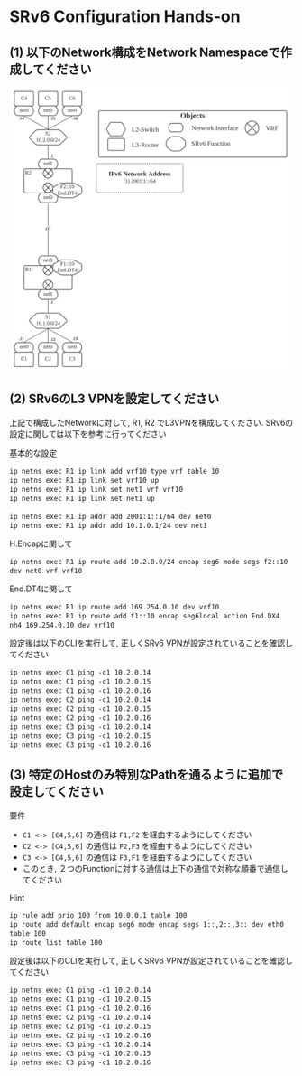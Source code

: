 # SRv6 Configuration Hands-on

## (1) 以下のNetwork構成をNetwork Namespaceで作成してください

![](topo.png)

## (2) SRv6のL3 VPNを設定してください

上記で構成したNetworkに対して, R1, R2 でL3VPNを構成してください.
SRv6の設定に関しては以下を参考に行ってください

基本的な設定
```
ip netns exec R1 ip link add vrf10 type vrf table 10
ip netns exec R1 ip link set vrf10 up
ip netns exec R1 ip link set net1 vrf vrf10
ip netns exec R1 ip link set net1 up

ip netns exec R1 ip addr add 2001:1::1/64 dev net0
ip netns exec R1 ip addr add 10.1.0.1/24 dev net1
```

H.Encapに関して
```
ip netns exec R1 ip route add 10.2.0.0/24 encap seg6 mode segs f2::10 dev net0 vrf vrf10
```

End.DT4に関して
```
ip netns exec R1 ip route add 169.254.0.10 dev vrf10
ip netns exec R1 ip route add f1::10 encap seg6local action End.DX4 nh4 169.254.0.10 dev vrf10
```

設定後は以下のCLIを実行して, 正しくSRv6 VPNが設定されていることを確認してください
```
ip netns exec C1 ping -c1 10.2.0.14
ip netns exec C1 ping -c1 10.2.0.15
ip netns exec C1 ping -c1 10.2.0.16
ip netns exec C2 ping -c1 10.2.0.14
ip netns exec C2 ping -c1 10.2.0.15
ip netns exec C2 ping -c1 10.2.0.16
ip netns exec C3 ping -c1 10.2.0.14
ip netns exec C3 ping -c1 10.2.0.15
ip netns exec C3 ping -c1 10.2.0.16
```

## (3) 特定のHostのみ特別なPathを通るように追加で設定してください

要件
- `C1 <-> [C4,5,6]` の通信は `F1,F2` を経由するようにしてください
- `C2 <-> [C4,5,6]` の通信は `F2,F3` を経由するようにしてください
- `C3 <-> [C4,5,6]` の通信は `F3,F1` を経由するようにしてください
- このとき, ２つのFunctionに対する通信は上下の通信で対称な順番で通信してください

Hint
```
ip rule add prio 100 from 10.0.0.1 table 100
ip route add default encap seg6 mode encap segs 1::,2::,3:: dev eth0 table 100
ip route list table 100
```

設定後は以下のCLIを実行して, 正しくSRv6 VPNが設定されていることを確認してください
```
ip netns exec C1 ping -c1 10.2.0.14
ip netns exec C1 ping -c1 10.2.0.15
ip netns exec C1 ping -c1 10.2.0.16
ip netns exec C2 ping -c1 10.2.0.14
ip netns exec C2 ping -c1 10.2.0.15
ip netns exec C2 ping -c1 10.2.0.16
ip netns exec C3 ping -c1 10.2.0.14
ip netns exec C3 ping -c1 10.2.0.15
ip netns exec C3 ping -c1 10.2.0.16
```
